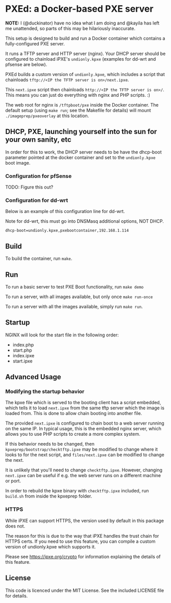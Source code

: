 # PXEd: a Docker-based PXE server

**NOTE:** I (@duckinator) have no idea what I am doing and @kayila has left
me unattended, so parts of this may be hilariously inaccurate.

This setup is designed to build and run a Docker container which contains
a fully-configured PXE server.

It runs a TFTP server and HTTP server (nginx). Your DHCP server should be
configured to chainload iPXE's `undionly.kpxe` (examples for dd-wrt and
pfsense are below).

PXEd builds a custom version of `undionly.kpxe`, which includes a script
that chainloads `tftp://<IP the TFTP server is on>/next.ipxe`.

This `next.ipxe` script then chainloads `http://<IP the TFTP server is on>/`.
This means you can just do everything with nginx and PHP scripts. :)

The web root for nginx is `/tftpboot/pxe` inside the Docker container.
The default setup (using `make run`; see the Makefile for details) will
mount `./imageprep/pxeoverlay` at this location.

## DHCP, PXE, launching yourself into the sun for your own sanity, etc

In order for this to work, the DHCP server needs to be have the dhcp-boot
parameter pointed at the docker container and set to the `undionly.kpxe`
boot image.

### Configuration for pfSense

TODO: Figure this out?

### Configuration for dd-wrt

Below is an example of this configuration line for dd-wrt.

Note for dd-wrt, this must go into DNSMasq additional options, NOT DHCP.

```
dhcp-boot=undionly.kpxe,pxebootcontainer,192.168.1.114
```

## Build

To build the container, run `make`.

## Run

To run a basic server to test PXE Boot functionality, run `make demo`

To run a server, with all images available, but only once `make run-once`

To run a server with all the images available, simply run `make run`.

## Startup

NGINX will look for the start file in the following order:

* index.php
* start.php
* index.ipxe
* start.ipxe

## Advanced Usage

### Modifying the startup behavior

The kpxe file which is served to the booting client has a script embedded,
which tells it to load `next.ipxe` from the same tftp server which the
image is loaded from. This is done to allow chain booting into another file.

The provided `next.ipxe` is configured to chain boot to a web server running
on the same IP. In typical usage, this is the embedded nginx server,
which allows you to use PHP scripts to create a more complex system.

If this behavior needs to be changed, then `kpxeprep/bootstrap/checktftp.ipxe`
may be modified to change where it looks to for the next script, and
`files/next.ipxe` can be modified to change the next.

It is unlikely that you'll need to change `checktftp.ipxe`.
However, changing `next.ipxe` can be useful if e.g. the web server runs on
a different machine or port.

In order to rebuild the kpxe binary with `checktftp.ipxe` included, run
`build.sh` from inside the kpxeprep folder.

### HTTPS

While iPXE can support HTTPS, the version used by default in this package
does not.

The reason for this is due to the way that iPXE handles the trust chain for
HTTPS certs. If you need to use this feature, you can compile a custom
version of undionly.kpxe which supports it.

Please see https://ipxe.org/crypto for information explaining the details of this feature.

## License
This code is licenced under the MIT License. See the included LICENSE
file for details.

